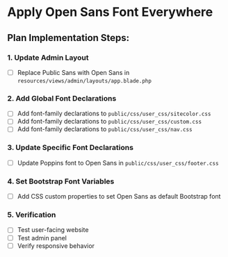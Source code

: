 # Apply Open Sans Font Everywhere

## Plan Implementation Steps:

### 1. Update Admin Layout
- [ ] Replace Public Sans with Open Sans in `resources/views/admin/layouts/app.blade.php`

### 2. Add Global Font Declarations
- [ ] Add font-family declarations to `public/css/user_css/sitecolor.css`
- [ ] Add font-family declarations to `public/css/user_css/custom.css`
- [ ] Add font-family declarations to `public/css/user_css/nav.css`

### 3. Update Specific Font Declarations
- [ ] Update Poppins font to Open Sans in `public/css/user_css/footer.css`

### 4. Set Bootstrap Font Variables
- [ ] Add CSS custom properties to set Open Sans as default Bootstrap font

### 5. Verification
- [ ] Test user-facing website
- [ ] Test admin panel
- [ ] Verify responsive behavior
